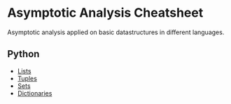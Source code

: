 # Asymptotic Analysis Cheatsheet

Asymptotic analysis applied on basic datastructures in different languages.

## Python

* [Lists](./python/list)
* [Tuples](./python/tuple)
* [Sets](./python/set)
* [Dictionaries](./python/dict)
